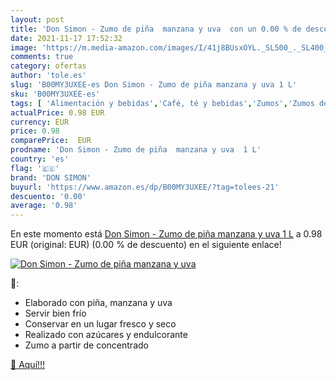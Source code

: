 ```yaml
---
layout: post
title: 'Don Simon - Zumo de piña  manzana y uva  con un 0.00 % de descuento'
date: 2021-11-17 17:52:32
image: 'https://m.media-amazon.com/images/I/41j8BUsxOYL._SL500_._SL400_.jpg'
comments: true
category: ofertas
author: 'tole.es'
slug: 'B00MY3UXEE-es Don Simon - Zumo de piña manzana y uva 1 L'
sku: 'B00MY3UXEE-es'
tags: [ 'Alimentación y bebidas','Café, té y bebidas','Zumos','Zumos de frutas','de','don','don simon','manzana','simon','zumo', ]
actualPrice: 0.98 EUR
currency: EUR
price: 0.98
comparePrice:  EUR
prodname: 'Don Simon - Zumo de piña  manzana y uva  1 L'
country: 'es'
flag: '🇪🇸'
brand: 'DON SIMON'
buyurl: 'https://www.amazon.es/dp/B00MY3UXEE/?tag=tolees-21'
descuento: '0.00'
average: '0.98'
---
```


En este momento está [Don Simon - Zumo de piña  manzana y uva  1 L](https://www.amazon.es/dp/B00MY3UXEE/?tag=tolees-21) a 0.98 EUR (original:  EUR) (0.00 %  de descuento) en el siguiente enlace!

[![Don Simon - Zumo de piña  manzana y uva ](https://m.media-amazon.com/images/I/41j8BUsxOYL._SL500_._SL400_.jpg)](https://www.amazon.es/dp/B00MY3UXEE/?tag=tolees-21)

🔎:

- Elaborado con piña, manzana y uva
- Servir bien frío
- Conservar en un lugar fresco y seco
- Realizado con azúcares y endulcorante
- Zumo a partir de concentrado

[🛒 Aquí!!!](https://www.amazon.es/dp/B00MY3UXEE/?tag=tolees-21)

